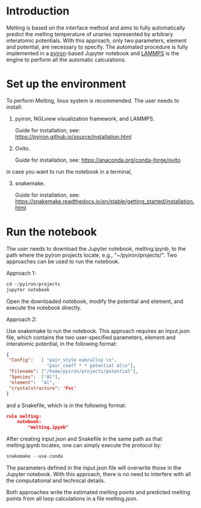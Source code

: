 # Introduction
Melting is based on the interface method and aims to fully automatically predict the melting temperature of unaries represented by arbitrary interatomic potentials. With this approach, only two parameters, element and potential, are necessary to specify. The automated procedure is fully implemented in a [pyiron](http://pyiron.org)-based Jupyter notebook and [LAMMPS](https://lammps.sandia.gov) is the engine to perform all the automatic calculations.

# Set up the environment
To perform Melting, linux system is recommended. The user needs to install:


1) pyiron, NGLview visualization framework, and LAMMPS.


   Guide for installation, see: https://pyiron.github.io/source/installation.html

2) Ovito.


   Guide for installation, see: https://anaconda.org/conda-forge/ovito
   
   
in case you want to run the notebook in a terminal,


3) snakemake.


   Guide for installation, see: https://snakemake.readthedocs.io/en/stable/getting_started/installation.html
# Run the notebook
The user needs to download the Jupyter notebook, melting.ipynb, to the path where the pyiron projects locate, e.g., "~/pyiron/projects/". Two approaches can be used to run the notebook.

Approach 1:
```python
cd ~/pyiron/projects
jupyter notebook
```

Open the downloaded notebook, modify the potential and element, and execute the notebook directly.

Approach 2:

Use snakemake to run the notebook. This approach requires an input.json file, which contains the two user-specified parameters, element and interatomic potential, in the following format:

```json
{
 "Config":   [ "pair_style eam/alloy \n",
               "pair_coeff * * potential Al\n"],
 "Filename": ["/home/pyiron/projects/potential"],
 "Species":  ["Al"],
 "element":  "Al",
 "crystalstructure": 'Fcc'
}
```
and a Snakefile, which is in the following format:
```json
rule melting:
    notebook:
        "melting.ipynb"
```
After creating input.json and Snakefile in the same path as that melting.ipynb locates, one can simply execute the protocol by:
```python
snakemake --use-conda 
```
The parameters defined in the input.json file will overwrite those in the Jupyter notebook. With this approach, there is no need to interfere with all the computational and technical details. 

Both approaches write the estimated melting points and predicted melting points from all loop calculations in a file melting.json.
